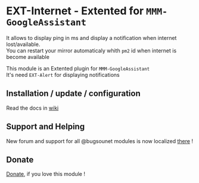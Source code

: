 # EXT-Internet - Extented for `MMM-GoogleAssistant`

It allows to display ping in ms and display a notification when internet lost/available.<br>
You can restart your mirror automaticaly whith `pm2` id when internet is become available

This module is an Extented plugin for `MMM-GoogleAssistant`<br>
It's need `EXT-Alert` for displaying notifications

## Installation / update / configuration

Read the docs in [wiki](https://wiki.bugsounet.fr/EXT-Internet)

## Support and Helping
New forum and support for all @bugsounet modules is now localized [there](https://forum.bugsounet.fr) !
 
## Donate
 [Donate](https://www.paypal.com/cgi-bin/webscr?cmd=_s-xclick&hosted_button_id=TTHRH94Y4KL36&source=url), if you love this module !
